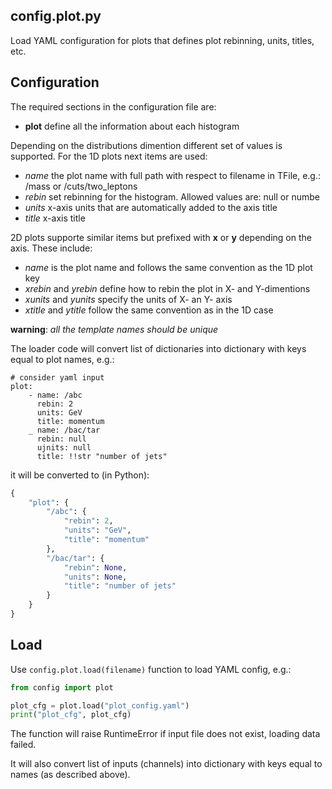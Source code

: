 ## config.plot.py

Load YAML configuration for plots that defines plot rebinning, units, titles,
etc.

## Configuration

The required sections in the configuration file are:

* **plot** define all the information about each histogram

Depending on the distributions dimention different set of values is supported.
For the 1D plots next items are used:

* _name_ the plot name with full path with respect to filename in TFile, e.g.:
/mass or /cuts/two_leptons
* _rebin_ set rebinning for the histogram. Allowed values are: null or numbe
* _units_ x-axis units that are automatically added to the axis title
* _title_ x-axis title

2D plots supporte similar items but prefixed with **x** or **y** depending on
the axis. These include:

* _name_ is the plot name and follows the same convention as the 1D plot key
* _xrebin_ and _yrebin_ define how to rebin the plot in X- and Y-dimentions
* _xunits_ and _yunits_ specify the units of X- an Y- axis
* _xtitle_ and _ytitle_ follow the same convention as in the 1D case

**warning**: _all the template names should be unique_

The loader code will convert list of dictionaries into dictionary with keys
equal to plot names, e.g.:

```yamld
# consider yaml input
plot:
    - name: /abc
      rebin: 2
      units: GeV
      title: momentum
    _ name: /bac/tar
      rebin: null
      ujnits: null
      title: !!str "number of jets"
```

it will be converted to (in Python):

```python
{
    "plot": {
        "/abc": {
            "rebin": 2,
            "units": "GeV",
            "title": "momentum" 
        },
        "/bac/tar": {
            "rebin": None,
            "units": None,
            "title": "number of jets"
        }
    }
}
```

## Load

Use ```config.plot.load(filename)``` function to load YAML config,
e.g.:

```python
from config import plot

plot_cfg = plot.load("plot_config.yaml")
print("plot_cfg", plot_cfg)
```

The function will raise RuntimeError if input file does not exist, loading
data failed.

It will also convert list of inputs (channels) into dictionary with keys
equal to names (as described above).
